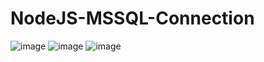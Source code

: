 # NodeJS-MSSQL-Connection
![image](https://user-images.githubusercontent.com/88500027/195413338-8b84f454-2439-486a-8aee-ee4cb3d83028.png)
![image](https://user-images.githubusercontent.com/88500027/195413402-78b5235c-0ef9-49d4-8a14-bbd80dbe8661.png)
![image](https://user-images.githubusercontent.com/88500027/195413575-78a8b041-1c52-40aa-8205-9512440d9143.png)
